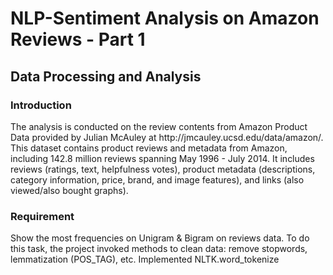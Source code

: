 # NLP-Sentiment Analysis on Amazon Reviews - Part 1
## Data Processing and Analysis

### Introduction
<p>
	The analysis is conducted on the review contents from Amazon Product Data provided by Julian McAuley at http://jmcauley.ucsd.edu/data/amazon/. This dataset contains product reviews and metadata from Amazon, including 142.8 million reviews spanning May 1996 - July 2014. It includes reviews (ratings, text, helpfulness votes), product metadata (descriptions, category information, price, brand, and image features), and links (also viewed/also bought graphs).
</p>


### Requirement
<p>
	Show the most frequencies on Unigram & Bigram on reviews data. 
	To do this task, the project invoked methods to clean data: remove stopwords, lemmatization (POS_TAG), etc. Implemented NLTK.word_tokenize
</p>




